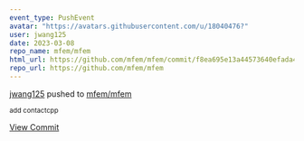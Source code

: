 ```yaml
---
event_type: PushEvent
avatar: "https://avatars.githubusercontent.com/u/18040476?"
user: jwang125
date: 2023-03-08
repo_name: mfem/mfem
html_url: https://github.com/mfem/mfem/commit/f8ea695e13a44573640efada4325494518a0978a
repo_url: https://github.com/mfem/mfem
---
```


<a href='https://github.com/jwang125' target='_blank'>jwang125</a> pushed to <a href='https://github.com/mfem/mfem' target='_blank'>mfem/mfem</a>

<small>add contactcpp</small>

<a href='https://github.com/mfem/mfem/commit/f8ea695e13a44573640efada4325494518a0978a' target='_blank'>View Commit</a>